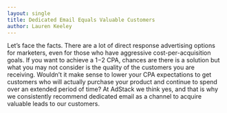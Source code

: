 ```yaml
---
layout: single
title: Dedicated Email Equals Valuable Customers
author: Lauren Keeley
---
```


Let’s face the facts. There are a lot of direct response advertising options for marketers, even for those who have aggressive cost-per-acquisition goals.  If you want to achieve a $1-$2 CPA, chances are there is a solution but what you may not consider is the quality of the customers you are receiving. Wouldn’t it make sense to lower your CPA expectations to get customers who will actually purchase your product and continue to spend over an extended period of time? At AdStack we think yes, and that is why we consistently recommend dedicated email as a channel to acquire valuable leads to our customers.
### 
